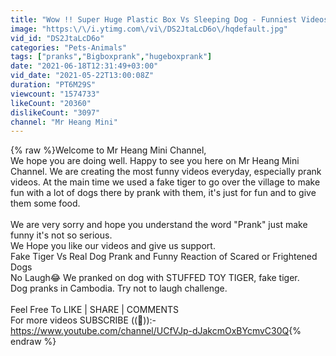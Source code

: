 ```yaml
---
title: "Wow !! Super Huge Plastic Box Vs Sleeping Dog - Funniest Videos"
image: "https:\/\/i.ytimg.com\/vi\/DS2JtaLcD6o\/hqdefault.jpg"
vid_id: "DS2JtaLcD6o"
categories: "Pets-Animals"
tags: ["pranks","Bigboxprank","hugeboxprank"]
date: "2021-06-18T12:31:49+03:00"
vid_date: "2021-05-22T13:00:08Z"
duration: "PT6M29S"
viewcount: "1574733"
likeCount: "20360"
dislikeCount: "3097"
channel: "Mr Heang Mini"
---
```

{% raw %}Welcome to Mr Heang Mini Channel,<br />We hope you are doing well. Happy to see you here on Mr Heang Mini  Channel. We are creating the most funny videos everyday, especially prank videos. At the main time we used a fake tiger to go over the village to make fun with a lot of dogs there by prank with them, it's just for fun and to give them some food.<br /><br />We are very sorry and hope you understand the word &quot;Prank&quot; just make funny it's not so serious.<br />We Hope you like our videos and give us support.<br />Fake Tiger Vs Real Dog Prank and Funny Reaction of Scared or Frightened Dogs<br />No Laugh😂 We pranked on dog with STUFFED TOY TIGER, fake tiger.<br />Dog pranks in Cambodia. Try not to laugh challenge.<br /><br />Feel Free To LIKE | SHARE | COMMENTS<br />For more videos SUBSCRIBE ((🔔)):-<a rel="nofollow" target="blank" href="https://www.youtube.com/channel/UCfVJp-dJakcmOxBYcmvC30Q">https://www.youtube.com/channel/UCfVJp-dJakcmOxBYcmvC30Q</a>{% endraw %}
